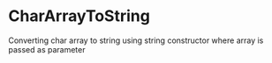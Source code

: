 # CharArrayToString
Converting char array to string using string constructor where array is passed as parameter
